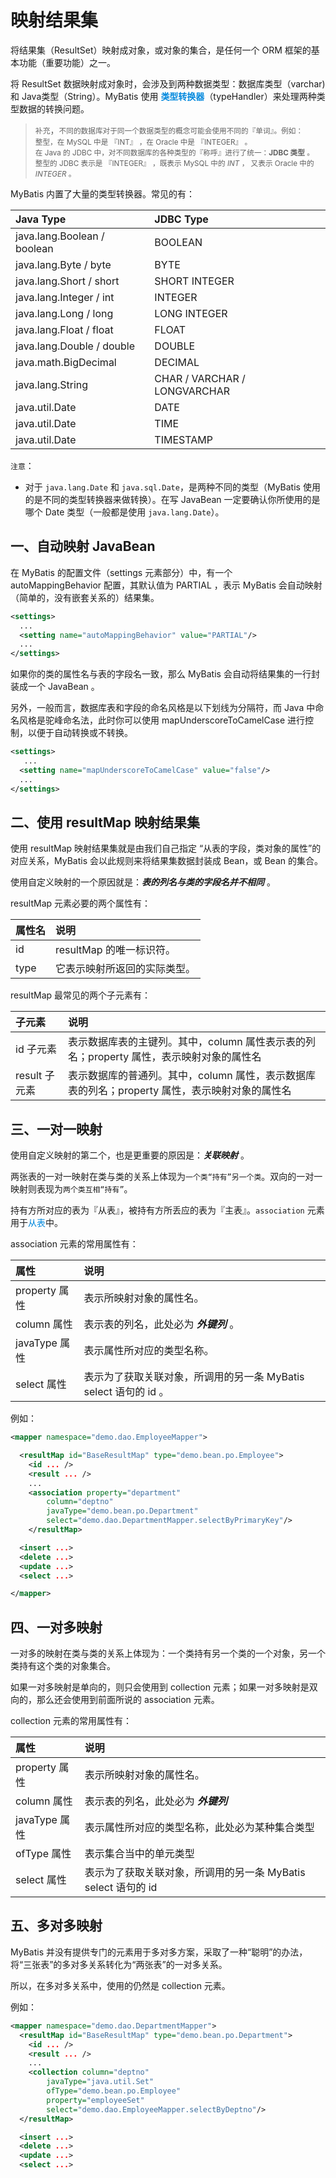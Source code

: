 # 映射结果集

将结果集（ResultSet）映射成对象，或对象的集合，是任何一个 ORM 框架的基本功能（重要功能）之一。

将 ResultSet 数据映射成对象时，会涉及到两种数据类型：数据库类型（varchar) 和 Java类型（String）。MyBatis 使用 <font color="#0088dd">**类型转换器**</font>（typeHandler）来处理两种类型数据的转换问题。

> `补充`，<small>不同的数据库对于同一个数据类型的概念可能会使用不同的『单词』。例如：<br>整型，在 MySQL 中是 『INT』 ，在 Oracle 中是 『INTEGER』 。<br>在 Java 的 JDBC 中，对不同数据库的各种类型的『称呼』进行了统一：**JDBC 类型** 。<br>整型的 JDBC 表示是 『INTEGER』 ，既表示 MySQL 中的 *INT* ， 又表示 Oracle 中的 *INTEGER* 。</small>

MyBatis 内置了大量的类型转换器。常见的有：

|  Java Type |  JDBC Type  |
| :-- | :-- | 
| java.lang.Boolean / boolean   | BOOLEAN       |  
| java.lang.Byte / byte         | BYTE          | 
| java.lang.Short / short       | SHORT INTEGER |
| java.lang.Integer / int       | INTEGER       |
| java.lang.Long / long         | LONG INTEGER  | 
| java.lang.Float / float       | FLOAT         |
| java.lang.Double / double     | DOUBLE        |
| java.math.BigDecimal          | DECIMAL       |
| java.lang.String              | CHAR / VARCHAR / LONGVARCHAR | 
| java.util.Date                | DATE          | 
| java.util.Date                | TIME          | 
| java.util.Date                | TIMESTAMP     | 

`注意`：


- 对于 `java.lang.Date` 和 `java.sql.Date`，是两种不同的类型（MyBatis 使用的是不同的类型转换器来做转换）。在写 JavaBean 一定要确认你所使用的是哪个 Date 类型（一般都是使用 `java.lang.Date`）。

## 一、自动映射 JavaBean

在 MyBatis 的配置文件（settings 元素部分）中，有一个 autoMappingBehavior 配置，其默认值为 PARTIAL ，表示 MyBatis 会自动映射（简单的，没有嵌套关系的）结果集。

```xml
<settings>
  ...
  <setting name="autoMappingBehavior" value="PARTIAL"/>
  ...
</settings>
```

如果你的类的属性名与表的字段名一致，那么 MyBatis 会自动将结果集的一行封装成一个 JavaBean 。

另外，一般而言，数据库表和字段的命名风格是以下划线为分隔符，而 Java 中命名风格是驼峰命名法，此时你可以使用 mapUnderscoreToCamelCase 进行控制，以便于自动转换或不转换。

```xml
<settings>
   ...
  <setting name="mapUnderscoreToCamelCase" value="false"/>
  ...
</settings>
```

## 二、使用 resultMap 映射结果集

使用 resultMap 映射结果集就是由我们自己指定 “从表的字段，类对象的属性”的对应关系，MyBatis 会以此规则来将结果集数据封装成 Bean，或 Bean 的集合。

使用自定义映射的一个原因就是：***表的列名与类的字段名并不相同*** 。

resultMap 元素必要的两个属性有：

| 属性名 | 说明 |
| :- | :- |
| id | resultMap 的唯一标识符。|
| type | 它表示映射所返回的实际类型。|

resultMap 最常见的两个子元素有：

| 子元素 | 说明 |
| :- | :- |
| id 子元素 | 表示数据库表的主键列。其中，column 属性表示表的列名；property 属性，表示映射对象的属性名 |
| result 子元素 | 表示数据库的普通列。其中，column 属性，表示数据库表的列名；property 属性，表示映射对象的属性名 |

## 三、一对一映射

使用自定义映射的第二个，也是更重要的原因是：***关联映射*** 。

两张表的一对一映射在类与类的关系上体现为`一个类“持有”另一个类`。双向的一对一映射则表现为`两个类互相“持有”`。

持有方所对应的表为『从表』，被持有方所丢应的表为『主表』。`association` 元素用于<font color="#0088dd">从表</font>中。

association 元素的常用属性有：

| 属性 | 说明 |
| :- | :- |
| property 属性|表示所映射对象的属性名。|
| column 属性|表示表的列名，此处必为 ***外键列*** 。|
| javaType 属性|表示属性所对应的类型名称。|
| select 属性|表示为了获取关联对象，所调用的另一条 MyBatis select 语句的 id 。|

例如：

```xml
<mapper namespace="demo.dao.EmployeeMapper">

  <resultMap id="BaseResultMap" type="demo.bean.po.Employee">
    <id ... />
    <result ... />
    ...
    <association property="department" 
        column="deptno" 
        javaType="demo.bean.po.Department"
        select="demo.dao.DepartmentMapper.selectByPrimaryKey"/>
    </resultMap>

  <insert ...>
  <delete ...>
  <update ...>
  <select ...>

</mapper>
```

## 四、一对多映射

一对多的映射在类与类的关系上体现为：一个类持有另一个类的一个对象，另一个类持有这个类的对象集合。

如果一对多映射是单向的，则只会使用到 collection 元素；如果一对多映射是双向的，那么还会使用到前面所说的 association 元素。

collection 元素的常用属性有：

| 属性 | 说明 |
| :- | :- |
| property 属性 | 表示所映射对象的属性名。|
| column 属性 | 表示表的列名，此处必为 ***外键列*** |
| javaType 属性 | 表示属性所对应的类型名称，此处必为某种集合类型 |
| ofType 属性 | 表示集合当中的单元类型 |
| select 属性 | 表示为了获取关联对象，所调用的另一条 MyBatis select 语句的 id |

## 五、多对多映射

MyBatis 并没有提供专门的元素用于多对多方案，采取了一种“聪明”的办法，将“三张表”的多对多关系转化为“两张表”的一对多关系。

所以，在多对多关系中，使用的仍然是 collection 元素。

例如：

```xml
<mapper namespace="demo.dao.DepartmentMapper">
  <resultMap id="BaseResultMap" type="demo.bean.po.Department">
    <id ... />
    <result ... />
    ...
    <collection column="deptno" 
        javaType="java.util.Set"  
        ofType="demo.bean.po.Employee" 
        property="employeeSet"
        select="demo.dao.EmployeeMapper.selectByDeptno"/>
  </resultMap>

  <insert ...>
  <delete ...>
  <update ...>
  <select ...>
```